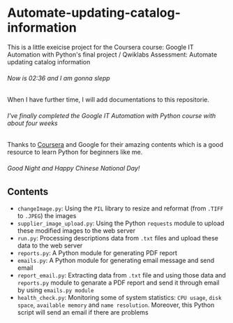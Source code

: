 # Automate-updating-catalog-information
This is a little exeicise project for the Coursera course: Google IT Automation with Python's final project / Qwiklabs Assessment: Automate updating catalog information

###### Now is 02:36 and I am gonna slepp
When I have further time, I will add documentations to this repositorie.

###### I've finally completed the Google IT Automation with Python course with about four weeks
Thanks to [Coursera](https://www.coursera.org) and Google for their amazing contents which is a good resource to learn Python for beginners like me.

###### Good Night and Happy Chinese National Day!


## Contents
* `changeImage.py`: Using the `PIL` library to resize and reformat (from `.TIFF` to `.JPEG`) the images
* `supplier_image_upload.py`: Using the Python `requests` module to upload these modified images to the web server
* `run.py`: Processing descriptions data from `.txt` files and upload these data to the web server
* `reports.py`: A Python module for generating PDF report
* `emails.py`: A Python module for generating email message and send email
* `report_email.py`: Extracting data from `.txt` file and using those data and `reports.py` module to genarate a PDF report and send it through email by using `emails.py module`
* `health_check.py`: Monitoring some of system statistics: `CPU usage`, `disk space`, `available memory` and `name resolution`. Moreover, this Python script will send an email if there are problems
